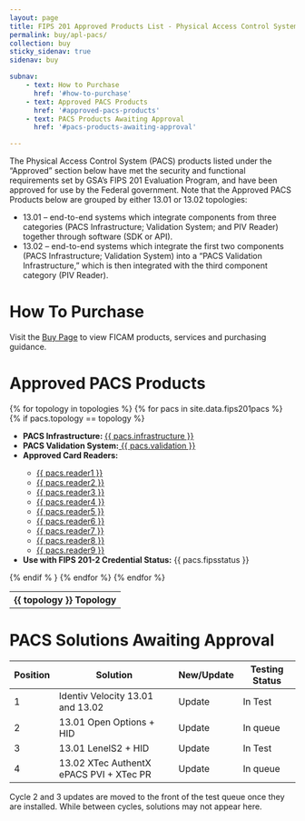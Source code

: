 ```yaml
---
layout: page
title: FIPS 201 Approved Products List - Physical Access Control System Components
permalink: buy/apl-pacs/
collection: buy
sticky_sidenav: true
sidenav: buy

subnav:
    - text: How to Purchase
      href: '#how-to-purchase'
    - text: Approved PACS Products
      href: '#approved-pacs-products'
    - text: PACS Products Awaiting Approval
      href: '#pacs-products-awaiting-approval'

---
```


The Physical Access Control System (PACS) products listed under the “Approved” section below have met the security and functional requirements set by GSA’s FIPS 201 Evaluation Program, and have been approved for use by the Federal government. Note that the Approved PACS Products below are grouped by either 13.01 or 13.02 topologies:

- 13.01 – end-to-end systems which integrate components from three categories (PACS Infrastructure; Validation System; and PIV Reader) together through software (SDK or API).
- 13.02 – end-to-end systems which integrate the first two components (PACS Infrastructure; Validation System) into a “PACS Validation Infrastructure,” which is then integrated with the third component category (PIV Reader).

# How To Purchase

Visit the [Buy Page](../buy) to view FICAM products, services and purchasing guidance.

# Approved PACS Products

<div class="usa-width-three-fourths">
  <table class="usa-table-borderless">
    <tbody>
      {% for topology in topologies %}
        <tr class="pacs-table-topology-heading" data-category="{{ topology }}">
          <th colspan="3" class="pacs-table-heading" id="pacs-table-heading-{{ category | slugify }}"><b>{{ topology }} Topology</b></th>
        </tr>
        {% for pacs in site.data.fips201pacs %}
          {% if pacs.topology == topology %}
            <ul class="usa-unstyled-list">
              <li><strong>PACS Infrastructure: </strong><a href="{{ pacs.infraurl | prepend: site.baseurl }}" target="_blank">{{ pacs.infrastructure }} </a></li>
              <li><strong>PACS Validation System:</strong><a href="{{ pacs.valurl | prepend: site.baseurl }}" target="_blank"> {{ pacs.validation }} </a></li>
              <li><strong>Approved Card Readers:</strong></li>
                <ul class="usa-unstyled-list">
                  <li><a href="{{ pacs.reader1url | prepend: site.baseurl }}" target="_blank">{{ pacs.reader1 }}</a></li>
                  <li><a href="{{ pacs.reader2url | prepend: site.baseurl }}" target="_blank">{{ pacs.reader2 }}</a></li>
                  <li><a href="{{ pacs.reader3url | prepend: site.baseurl }}" target="_blank">{{ pacs.reader3 }}</a></li>
                  <li><a href="{{ pacs.reader4url | prepend: site.baseurl }}" target="_blank">{{ pacs.reader4 }}</a></li>
                  <li><a href="{{ pacs.reader5url | prepend: site.baseurl }}" target="_blank">{{ pacs.reader5 }}</a></li>
                  <li><a href="{{ pacs.reader6url | prepend: site.baseurl }}" target="_blank">{{ pacs.reader6 }}</a></li>
                  <li><a href="{{ pacs.reader7url | prepend: site.baseurl }}" target="_blank">{{ pacs.reader7 }}</a></li>
                  <li><a href="{{ pacs.reader8url | prepend: site.baseurl }}" target="_blank">{{ pacs.reader8 }}</a></li>
                  <li><a href="{{ pacs.reader9url | prepend: site.baseurl }}" target="_blank">{{ pacs.reader9 }}</a></li>
                </ul>
              <li><strong>Use with FIPS 201-2 Credential Status:</strong> {{ pacs.fipsstatus }} </li>
            </ul>
          {% endif % }
        {% endfor %} <!--pacs-->
      {% endfor %}<!--category-->
    </tbody>
  </table>
</div>


# PACS Solutions Awaiting Approval

| Position | Solution | New/Update | Testing Status |
| -------- | -------- | ---------- | -------------- |
| 1 |	Identiv Velocity 13.01 and 13.02	| Update	| In Test |
| 2	| 13.01 Open Options + HID	| Update	| In queue |
| 3	| 13.01 LenelS2 + HID	| Update |	In Test |
| 4	| 13.02 XTec AuthentX ePACS PVI + XTec PR	| Update	| In queue |

Cycle 2 and 3 updates are moved to the front of the test queue once they are installed. While between cycles, solutions may not appear here.